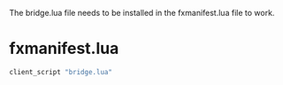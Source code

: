 The bridge.lua file needs to be installed in the fxmanifest.lua file to work.

# fxmanifest.lua
```lua
client_script "bridge.lua"
```
